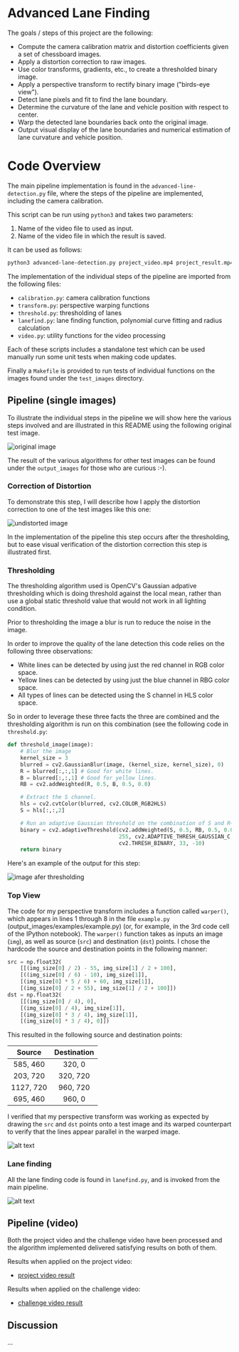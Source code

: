 # Advanced Lane Finding

The goals / steps of this project are the following:

* Compute the camera calibration matrix and distortion coefficients given a set of chessboard images.
* Apply a distortion correction to raw images.
* Use color transforms, gradients, etc., to create a thresholded binary image.
* Apply a perspective transform to rectify binary image ("birds-eye view").
* Detect lane pixels and fit to find the lane boundary.
* Determine the curvature of the lane and vehicle position with respect to center.
* Warp the detected lane boundaries back onto the original image.
* Output visual display of the lane boundaries and numerical estimation of lane curvature and vehicle position.

[//]: # (Image References)

[image1]: ./test_images/test1.jpg "Original Road Image"
[image2]: ./output_images/test1-undistorted.jpg "Image with distortion removed"
[image3]: ./output_images/test1-threshold.jpg "Image with Threshold"
[image4]: ./output_images/test1-topview.jpg "Top view"
[image5]: ./output_images/lane-finding-final.png "Final Image Tracking"
[video1]: ./project_result.mp4 "Project Video Result"
[video2]: ./challenge_result.mp4 "Challenge Video Result"

# Code Overview

The main pipeline implementation is found in the `advanced-line-detection.py` file,
where the steps of the pipeline are implemented, including the camera calibration.

This script can be run using `python3` and takes two parameters:

1. Name of the video file to used as input.
2. Name of the video file in which the result is saved.

It can be used as follows:

```sh
python3 advanced-lane-detection.py project_video.mp4 project_result.mp4
```

The implementation of the individual steps of the pipeline are imported from the following files:

* `calibration.py`: camera calibration functions
* `transform.py`: perspective warping functions
* `threshold.py`: thresholding of lanes
* `lanefind.py`: lane finding function, polynomial curve fitting and radius calculation
* `video.py`: utility functions for the video processing

Each of these scripts includes a standalone test which can be used manually run some unit tests
when making code updates.

Finally a `Makefile` is provided to run tests of individual functions on the images found
under the `test_images` directory.

## Pipeline (single images)

To illustrate the individual steps in the pipeline we will show here the various steps involved
and are illustrated in this README using the following original test image.

![original image][image1]

The result of the various algorithms for other test images can be found under the `output_images`
for those who are curious :-).

### Correction of Distortion

To demonstrate this step, I will describe how I apply the distortion correction to one of the test images like this one:

![undistorted image][image2]

In the implementation of the pipeline this step occurs after the thresholding, but to ease visual
verification of the distortion correction this step is illustrated first.

### Thresholding

The thresholding algorithm used is OpenCV's Gaussian adpative thresholding which is doing threshold
against the local mean, rather than use a global static threshold value that would not work
in all lighting condition.

Prior to thresholding the image a blur is run to reduce the noise in the image.

In order to improve the quality of the lane detection this code relies on the following three observations:

* White lines can be detected by using just the red channel in RGB color space.
* Yellow lines can be detected by using just the blue channel in RBG color space.
* All types of lines can be detected using the S channel in HLS color space.

So in order to leverage these three facts the three are combined and the thresholding algorithm is run on
this combination (see the following code in `threshold.py`:

```python
def threshold_image(image):
    # Blur the image
    kernel_size = 3
    blurred = cv2.GaussianBlur(image, (kernel_size, kernel_size), 0)
    R = blurred[:,:,1] # Good for white lines.
    B = blurred[:,:,1] # Good for yellow lines.
    RB = cv2.addWeighted(R, 0.5, B, 0.5, 0.0)

    # Extract the S channel.
    hls = cv2.cvtColor(blurred, cv2.COLOR_RGB2HLS)
    S = hls[:,:,2]

    # Run an adaptive Gaussian threshold on the combination of S and R+B.
    binary = cv2.adaptiveThreshold(cv2.addWeighted(S, 0.5, RB, 0.5, 0.0),\
                                   255, cv2.ADAPTIVE_THRESH_GAUSSIAN_C,\
                                   cv2.THRESH_BINARY, 33, -10)
    return binary

```

Here's an example of the output for this step:

![image afer thresholding][image3]

### Top View

The code for my perspective transform includes a function called `warper()`, which appears in lines 1 through 8 in the file `example.py` (output_images/examples/example.py) (or, for example, in the 3rd code cell of the IPython notebook).  The `warper()` function takes as inputs an image (`img`), as well as source (`src`) and destination (`dst`) points.  I chose the hardcode the source and destination points in the following manner:

```python
src = np.float32(
    [[(img_size[0] / 2) - 55, img_size[1] / 2 + 100],
    [((img_size[0] / 6) - 10), img_size[1]],
    [(img_size[0] * 5 / 6) + 60, img_size[1]],
    [(img_size[0] / 2 + 55), img_size[1] / 2 + 100]])
dst = np.float32(
    [[(img_size[0] / 4), 0],
    [(img_size[0] / 4), img_size[1]],
    [(img_size[0] * 3 / 4), img_size[1]],
    [(img_size[0] * 3 / 4), 0]])
```

This resulted in the following source and destination points:

| Source        | Destination   | 
|:-------------:|:-------------:| 
| 585, 460      | 320, 0        | 
| 203, 720      | 320, 720      |
| 1127, 720     | 960, 720      |
| 695, 460      | 960, 0        |

I verified that my perspective transform was working as expected by drawing the `src` and `dst` points onto a test image and its warped counterpart to verify that the lines appear parallel in the warped image.

![alt text][image4]

### Lane finding

All the lane finding code is found in `lanefind.py`, and is invoked from the main pipeline.

![alt text][image5]

## Pipeline (video)

Both the project video and the challenge video have been processed
and the algorithm implemented delivered satisfying results on both
of them.

Results when applied on the project video:

* [project video result][video1]

Results when applied on the challenge video:

* [challenge video result][video2]


## Discussion

...
